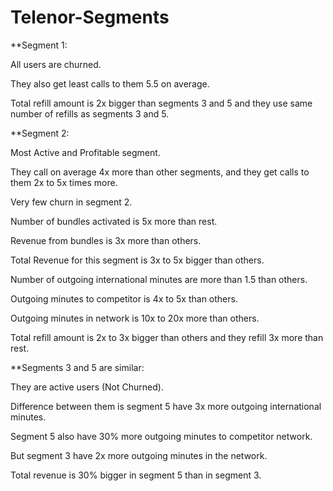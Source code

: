 # Telenor-Segments

**Segment 1:

All users are churned.

They also get least calls to them 5.5 on average.

Total refill amount is 2x bigger than segments 3 and 5 and they use same number of refills as segments 3 and 5.

**Segment 2:

Most Active and Profitable segment.

They call on average 4x more than other segments, and they get calls to them 2x to 5x times more.

Very few churn in segment 2.

Number of bundles activated is 5x more than rest.

Revenue from bundles is 3x more than others.

Total Revenue for this segment is 3x to 5x bigger than others.

Number of outgoing international minutes are more than 1.5 than others.

Outgoing minutes to competitor is 4x to 5x than others.

Outgoing minutes in network is 10x to 20x more than others.

Total refill amount is 2x to 3x bigger than others and they refill 3x more than rest.

**Segments 3 and 5 are similar:

They are active users (Not Churned).

Difference between them is segment 5 have 3x more outgoing international minutes.

Segment 5 also have 30% more outgoing minutes to competitor network.

But segment 3 have 2x more outgoing minutes in the network.

Total revenue is 30% bigger in segment 5 than in segment 3.
